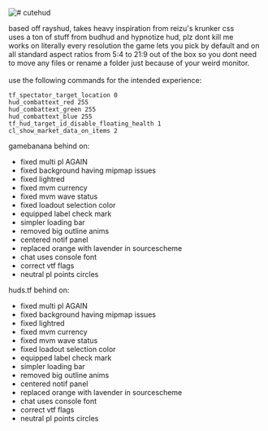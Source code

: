 ![# cutehud](https://raw.githubusercontent.com/quickkennedy/cutehud/main/logo.png)

 
based off rayshud, takes heavy inspiration from reizu's krunker css <br>
uses a ton of stuff from budhud and hypnotize hud, plz dont kill me <br>
works on literally every resolution the game lets you pick by default and on all standard aspect ratios from 5:4 to 21:9 out of the box so you dont need to move any files or rename a folder just because of your weird monitor.<br><br>
use the following commands for the intended experience:<br>
```
tf_spectator_target_location 0
hud_combattext_red 255
hud_combattext_green 255
hud_combattext_blue 255
tf_hud_target_id_disable_floating_health 1 
cl_show_market_data_on_items 2
```

gamebanana behind on:
- fixed multi pl AGAIN
- fixed background having mipmap issues
- fixed lightred
- fixed mvm currency
- fixed mvm wave status
- fixed loadout selection color
- equipped label check mark
- simpler loading bar
- removed big outline anims
- centered notif panel
- replaced orange with lavender in sourcescheme
- chat uses console font
- correct vtf flags
- neutral pl points circles

huds.tf behind on:
- fixed multi pl AGAIN
- fixed background having mipmap issues
- fixed lightred
- fixed mvm currency
- fixed mvm wave status
- fixed loadout selection color
- equipped label check mark
- simpler loading bar
- removed big outline anims
- centered notif panel
- replaced orange with lavender in sourcescheme
- chat uses console font
- correct vtf flags
- neutral pl points circles
